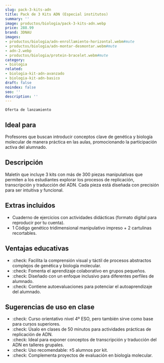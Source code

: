```yaml
---
slug: pack-3-kits-adn
title: Pack de 3 Kits ADN (Especial institutos)
summary: ''
image: productos/biologia/pack-3-kits-adn.webp
price: 288.99
brand: 3DNAU
images:
- productos/biologia/adn-enrollamiento-horizontal.webm#mute
- productos/biologia/adn-montar-desmontar.webm#mute
- adn-2.webp
- productos/biologia/protein-bracelet.webm#mute
category:
- biologia
related:
- biologia-kit-adn-avanzado
- biologia-kit-adn-basico
draft: false
noindex: false
seo: ''
description: ''
---
```

`Oferta de lanzamiento`

## Ideal para

Profesores que buscan introducir conceptos clave de genética y biología molecular de manera práctica en las aulas, promocionando la participación activa del alumnado.

## Descripción

Maletín que incluye 3 kits con más de 300 piezas manipulativas que permiten a los estudiantes explorar los procesos de replicación, transcripción y traducción del ADN. Cada pieza está diseñada con precisión para ser intuitiva y funcional.

## Extras incluidos

- Cuaderno de ejercicios con actividades didácticas (formato digital para reproducir por tu cuenta).
- 1 Código genético tridimensional manipulativo impreso + 2 cartulinas recortables.

## Ventajas educativas

- :check: Facilita la comprensión visual y táctil de procesos abstractos complejos de genética y biología molecular.   
- :check: Fomenta el aprendizaje colaborativo en grupos pequeños.
- :check: Diseñado con un enfoque inclusivo para diferentes perfiles de alumnado.
- :check: Contiene autoevaluaciones para potenciar el autoaprendizaje del alumnado.

## Sugerencias de uso en clase

- :check: Curso orientativo nivel 4º ESO, pero también sirve como base para cursos superiores.
- :check: Úsalo en clases de 50 minutos para actividades prácticas de replicación de ADN.
- :check: Ideal para exponer conceptos de transcripción y traducción del ADN en talleres grupales.
- :check: Uso recomendable: ≤5 alumnos por kit.
- :check: Complementa proyectos de evaluación en biología molecular.
